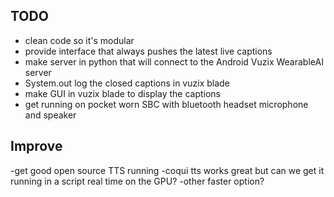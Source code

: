 ## TODO

- clean code so it's modular
- provide interface that always pushes the latest live captions
- make server in python that will connect to the Android Vuzix WearableAI server
- System.out log the closed captions in vuzix blade
- make GUI in vuzix blade to display the captions
- get running on pocket worn SBC with bluetooth headset microphone and speaker


## Improve
-get good open source TTS running
    -coqui tts works great but can we get it running in a script real time on the GPU?
    -other faster option?
    
